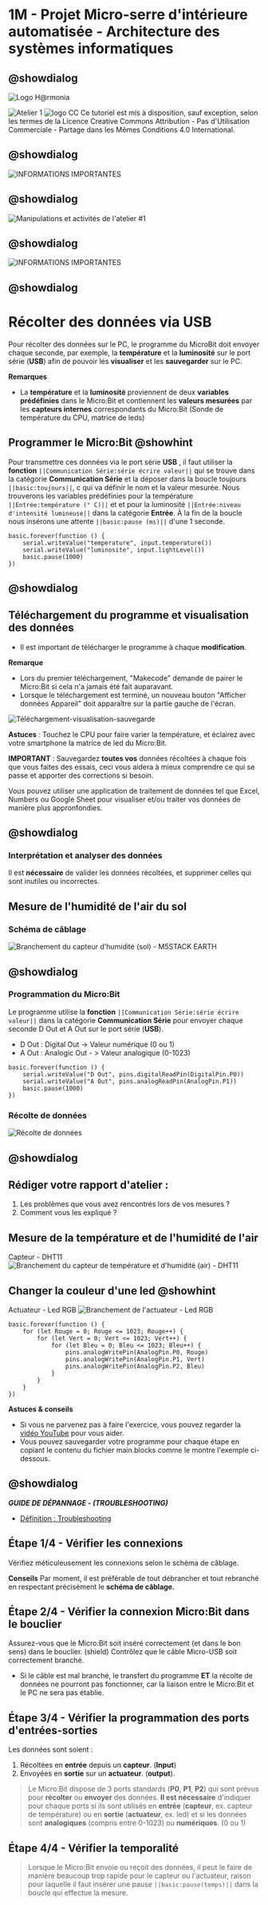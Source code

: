 # 1M - Projet Micro-serre d'intérieure automatisée - Architecture des systèmes informatiques

## @showdialog

![Logo H@rmonia](https://github.com/ph3n4t3s/1m1-archsys/blob/master/img/Harmonia_v4.jpg?raw=true)

![Atelier 1](https://github.com/ph3n4t3s/1m1-archsys/blob/master/img/1M1-ArchSys/Diapositive3.png?raw=true)
![logo CC](https://github.com/ph3n4t3s/1m1-archsys/blob/master/img/cc.png?raw=true)
Ce tutoriel est mis à disposition, sauf exception, selon les termes de la Licence Creative Commons Attribution - Pas d'Utilisation Commerciale - Partage dans les Mêmes Conditions 4.0 International.

## @showdialog

![INFORMATIONS IMPORTANTES](https://github.com/ph3n4t3s/1m1-archsys/blob/master/img/1M1-ArchSys/Diapositive34.png?raw=true)

## @showdialog

![Manipulations et activités de l'atelier #1](https://github.com/ph3n4t3s/1m1-archsys/blob/master/img/1M1-ArchSys/Diapositive35.png?raw=true)

## @showdialog

![INFORMATIONS IMPORTANTES](https://github.com/ph3n4t3s/1m1-archsys/blob/master/img/1M1-ArchSys/Diapositive34.png?raw=true)

## @showdialog

# Récolter des données via USB

Pour récolter des données sur le PC, le programme du MicroBit doit envoyer 
chaque seconde, par exemple, la **température** et la **luminosité** 
sur le port série (**USB**) afin de pouvoir les **visualiser** et les **sauvegarder** sur le PC.

**Remarques**

- La **température** et la **luminosité** proviennent de deux **variables prédéfinies** dans le Micro:Bit et contiennent les **valeurs mesurées** par les **capteurs internes** correspondants du Micro:Bit (Sonde de température du CPU, matrice de leds)

## Programmer le Micro:Bit @showhint

Pour transmettre ces données via le port série **USB** , il faut utiliser la **fonction** ``||Communication Série:série écrire valeur||`` qui se trouve dans la catégorie **Communication Série** 
et la déposer dans la boucle toujours ``||basic:toujours||``, c qui va définir le nom et la valeur mesurée. 
Nous trouverons les variables prédéfinies pour la température ``||Entrée:température (° C)||`` et et pour la luminosité ``||Entrée:niveau d'intensité lumineuse||`` dans la catégorie **Entrée**.
À la fin de la boucle nous insérons une attente ``||basic:pause (ms)||`` d'une 1 seconde.
```blocks
basic.forever(function () {
    serial.writeValue("temperature", input.temperature())
    serial.writeValue("luminosite", input.lightLevel())
    basic.pause(1000)
})
```

## @showdialog

## Téléchargement du programme et visualisation des données

- Il est important de télécharger le programme à chaque **modification**.

**Remarque**

- Lors du premier téléchargement, "Makecode" demande de pairer le Micro:Bit si cela n'a jamais été fait auparavant.
- Lorsque le téléchargement est terminé, un nouveau bouton "Afficher données Appareil" doit apparaître sur la partie gauche de l'écran.

![Téléchargement-visualisation-sauvegarde](https://github.com/ph3n4t3s/1m1-archsys/blob/master/img/1-Transfert-Visualisation-Sauvegarde.gif?raw=true)

**Astuces** :
Touchez le CPU pour faire varier la température, et éclairez avec votre smartphone la matrice de led du Micro:Bit.

**IMPORTANT** : Sauvegardez **toutes vos** données récoltées à chaque fois que vous faites des essais, ceci vous aidera à mieux comprendre ce qui se passe et apporter des corrections si besoin.

Vous pouvez utiliser une application de traitement de données tel que Excel, Numbers ou Google Sheet pour visualiser et/ou traiter vos données de manière plus appronfondies.

## @showdialog

### Interprétation et analyser des données

Il est **nécessaire** de valider les données récoltées, et supprimer celles qui sont inutiles ou incorrectes.

## Mesure de l'humidité de l'air du sol

### Schéma de câblage

![Branchement du capteur d'humidité (sol) - M5STACK EARTH](https://github.com/ph3n4t3s/1m1-archsys/blob/master/img/Diapositive29.jpeg?raw=true)

## @showdialog

### Programmation du Micro:Bit

Le programme utilise la **fonction** ``||Communication Série:série écrire valeur||`` dans la catégorie **Communication Série** pour envoyer chaque seconde D Out et A Out sur le port série (**USB**).

- D Out : Digital Out -> Valeur numérique (0 ou 1)
- A Out : Analogic Out - > Valeur analogique (0-1023)

```blocks
basic.forever(function () {
    serial.writeValue("D Out", pins.digitalReadPin(DigitalPin.P0))
    serial.writeValue("A Out", pins.analogReadPin(AnalogPin.P1))
    basic.pause(1000)
})
```
### Récolte de données

![Récolte de données](https://github.com/ph3n4t3s/1m1-archsys/blob/master/img/2-MesuresM5Stack.gif?raw=true)

## @showdialog

## Rédiger votre rapport d'atelier :

1. Les problèmes que vous avez rencontrés lors de vos mesures ?
2. Comment vous les expliqué ?

## Mesure de la température et de l'humidité de l'air

Capteur - DHT11
![Branchement du capteur de température et d'humidité (air) - DHT11](https://github.com/ph3n4t3s/1m1-archsys/blob/master/img/Diapositive30.jpeg?raw=true)

## Changer la couleur d'une led @showhint

Actuateur - Led RGB
![Branchement de l'actuateur - Led RGB](https://github.com/ph3n4t3s/1m1-archsys/blob/master/img/Diapositive31.jpeg?raw=true)

```blocks
basic.forever(function () {
    for (let Rouge = 0; Rouge <= 1023; Rouge++) {
        for (let Vert = 0; Vert <= 1023; Vert++) {
            for (let Bleu = 0; Bleu <= 1023; Bleu++) {
                pins.analogWritePin(AnalogPin.P0, Rouge)
                pins.analogWritePin(AnalogPin.P1, Vert)
                pins.analogWritePin(AnalogPin.P2, Bleu)
            }
        }
    }
})
```

**Astuces & conseils**

- Si vous ne parvenez pas à faire l'exercice, vous pouvez regarder la [vidéo YouTube](https://youtu.be/imzGdgKm4W0?si=EPmg_eWGlHzvkHMw) pour vous aider.
- Vous pouvez sauvegarder votre programme pour chaque étape en copiant le contenu du fichier main.blocks comme le montre l'exemple ci-dessous.


## @showdialog
___GUIDE DE DÉPANNAGE - (TROUBLESHOOTING)___

- [Définition : Troubleshooting](https://www.oracle.com/fr/security/troubleshooting-depannage-resolution-problemes/#:~:text=que%20le%20troubleshooting%20%3F-,Le%20troubleshooting%20(ou%20d%C3%A9pannage)%20est%20un%20processus%20de%20recherche%20logique,ordinateurs%20et%20des%20syst%C3%A8mes%20logiciels.)

## Étape 1/4 - Vérifier les connexions

Vérifiez méticuleusement les connexions selon le schéma de câblage.

**Conseils**
Par moment, il est préférable de tout débrancher et tout rebranché en respectant précisément le **schéma de câblage.**

## Étape 2/4 - Vérifier la connexion Micro:Bit dans le bouclier

Assurez-vous que le Micro:Bit soit inséré correctement (et dans le bon sens) dans le bouclier. (shield)
Contrôlez que le câble Micro-USB soit correctement branché.

- Si le câble est mal branché, le transfert du programme **ET** la récolte de données ne pourront pas fonctionner, car la liaison entre le Micro:Bit et le PC ne sera pas établie.

## Étape 3/4 - Vérifier la programmation des ports d'entrées-sorties

Les données sont soient :

1. Récoltées en **entrée** depuis un **capteur**. (**Input**)
2. Envoyées en **sortie** sur un **actuateur**. (**output**).

> Le Micro:Bit dispose de 3 ports standards (**P0**, **P1**, **P2**) qui sont prévus pour **récolter** ou **envoyer** des données. **Il est nécessaire** d'indiquer pour chaque ports si ils sont utilisés en **entrée** (**capteur**, ex. capteur de température) ou en **sortie** (**actuateur**, ex. led) et si les données sont **analogiques** (compris entre 0-1023) ou **numériques**. (0 ou 1)

## Étape 4/4 - Vérifier la temporalité

> Lorsque le Micro:Bit envoie ou reçoit des données, il peut le faire de manière beaucoup trop rapide pour le capteur ou l'actuateur, raison pour laquelle il faut insérer une pause ``||basic:pause(temps)||`` dans la boucle qui effectue la mesure.
